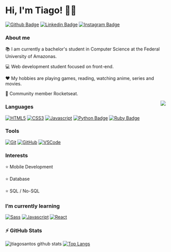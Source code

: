 # Hi, I'm Tiago! :man_technologist:

[![Github Badge](https://img.shields.io/badge/github-%23100000.svg?&style=for-the-badge&logo=github&logoColor=white&link=https://github.com/jtiagosantos)](https://github.com/jtiagosantos)
[![Linkedin Badge](https://img.shields.io/badge/linkedin-%230077B5.svg?&style=for-the-badge&logo=linkedin&logoColor=white&link=https://www.linkedin.com/in/jos%C3%A9-tiago-santos-de-lima-aaa4361a4/)](https://www.linkedin.com/in/josetiagosantosdelima/)
[![Instagram Badge](https://img.shields.io/badge/instagram-%23E4405F.svg?&style=for-the-badge&logo=instagram&logoColor=white&link=https://www.instagram.com/jtiago_santos/)](https://www.instagram.com/jtiago_santos/)

### About me
:books: I am currently a bachelor's student in Computer Science at the Federal University of Amazonas.

:computer: Web development student focused on front-end.

:heart: My hobbies are playing games, reading, watching anime, series and movies.

:rocket: Community member Rocketseat.

<img align="right" src="https://raw.githubusercontent.com/MicaelliMedeiros/micaellimedeiros/master/image/computer-illustration.png" />

### Languages
[![HTML5](https://img.shields.io/badge/HTML5-E34F26?style=for-the-badge&logo=html5&logoColor=white&https://developer.mozilla.org/pt-BR/docs/Web/HTML/HTML5)](https://developer.mozilla.org/pt-BR/docs/Web/HTML/HTML5)
[![CSS3](https://img.shields.io/badge/CSS3-1572B6?style=for-the-badge&logo=css3&logoColor=white&https://developer.mozilla.org/pt-BR/docs/Web/CSS)](https://developer.mozilla.org/pt-BR/docs/Web/CSS)
[![Javascript](https://img.shields.io/badge/JavaScript-F7DF1E?style=for-the-badge&logo=javascript&logoColor=black)](https://developer.mozilla.org/pt-BR/docs/Web/JavaScript)
[![Python Badge](https://img.shields.io/badge/Python-3776AB?style=for-the-badge&logo=python&logoColor=white&link=https://docs.python.org/pt-br/3/)](https://docs.python.org/pt-br/3/)
[![Ruby Badge](https://img.shields.io/badge/Ruby-CC342D?style=for-the-badge&logo=ruby&logoColor=white&lihttps://www.ruby-lang.org/pt/documentation/nk=)](https://www.ruby-lang.org/pt/documentation/)


### Tools
[![Git](https://img.shields.io/badge/Git-F05032?style=for-the-badge&logo=git&logoColor=white)](https://git-scm.com/)
[![GitHub](https://img.shields.io/badge/GitHub-100000?style=for-the-badge&logo=github&logoColor=white)](https://github.com/jtiagosantos)
[![VSCode](https://img.shields.io/badge/Visual_Studio_Code-0078D4?style=for-the-badge&logo=visual%20studio%20code&logoColor=white)](https://code.visualstudio.com/)

### Interests
:star: Mobile Development

:star: Database

:star: SQL / No-SQL

### I’m currently learning
[![Sass](https://img.shields.io/badge/Sass-CC6699?style=for-the-badge&logo=sass&logoColor=white)](https://sass-lang.com/documentation) 
[![Javascript](https://img.shields.io/badge/JavaScript-F7DF1E?style=for-the-badge&logo=javascript&logoColor=black)](https://developer.mozilla.org/pt-BR/docs/Web/JavaScript)
[![React](https://img.shields.io/badge/React-20232A?style=for-the-badge&logo=react&logoColor=61DAFB)](https://pt-br.reactjs.org/docs/getting-started.html)

### :zap: GitHub Stats

![jtiagosantos github stats](https://github-readme-stats.vercel.app/api?username=jtiagosantos&show_icons=true&theme=yeblu&include_all_commits=true)
[![Top Langs](https://github-readme-stats.vercel.app/api/top-langs/?username=jtiagosantos&layout=compact&langs_count=11&hide=lua&theme=yeblu)](https://github.com/jtiagosantos/github-readme-stats)
